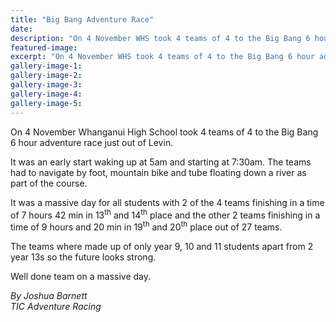 ```yaml
---
title: "Big Bang Adventure Race"
date: 
description: "On 4 November WHS took 4 teams of 4 to the Big Bang 6 hour adventure race just out of Levin..."
featured-image: 
excerpt: "On 4 November WHS took 4 teams of 4 to the Big Bang 6 hour adventure race just out of Levin."
gallery-image-1: 
gallery-image-2: 
gallery-image-3: 
gallery-image-4: 
gallery-image-5: 
---
```


<p>On 4&nbsp;November Whanganui High School took 4 teams of 4 to the Big Bang 6 hour adventure race just out of Levin.&nbsp;</p>
<p>It was an early start waking up at 5am and starting at 7:30am. The teams had to navigate by foot, mountain bike and tube floating down a river as part of the course.</p>
<p>It was a massive day for all students with 2 of the 4 teams finishing in a time of 7 hours 42 min in 13<sup>th</sup> and 14<sup>th</sup> place and the other 2 teams finishing in a time of 9 hours and 20 min in 19<sup>th</sup> and 20<sup>th</sup> place out of 27 teams.</p>
<p>The teams where made up of only year 9, 10 and 11 students apart from 2 year 13s so the future looks strong.&nbsp;</p>
<p>Well done team on a massive day.</p>
<p><em>By Joshua Barnett</em><br /><em>TIC Adventure Racing&nbsp;</em></p>

